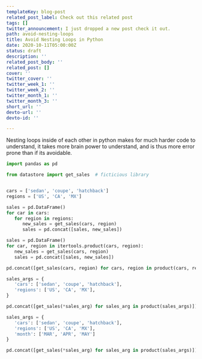 ```yaml
---
templateKey: blog-post
related_post_label: Check out this related post
tags: []
twitter_announcement: I just dropped a new post check it out.
path: avoid-nesting-loops
title: Avoid Nesting Loops in Python
date: 2020-10-11T05:00:00Z
status: draft
description: ''
related_post_body: ''
related_post: []
cover: ''
twitter_cover: ''
twitter_week_1: ''
twitter_week_2: ''
twitter_month_1: ''
twitter_month_3: ''
short_url: ''
devto-url: ''
devto-id: ''

---
```

Nesting loops inside of each other in python makes for much harder code to understand, it takes more brain power to understand, and is thus more error prone than if its avoidable.


``` python
import pandas as pd

from datastore import get_sales  # ficticious library


cars = ['sedan', 'coupe', 'hatchback']
regions = ['US', 'CA', 'MX']
```


``` python
sales = pd.DataFrame()
for car in cars:
   for region in regions:
      new_sales = get_sales(cars, region)
      sales = pd.concat([sales, new_sales])
```

``` python
sales = pd.DataFrame()
for car, region in itertools.product(cars, region):
   new_sales = get_sales(cars, region)
   sales = pd.concat([sales, new_sales])
```


``` python
pd.concat([get_sales(cars, region) for cars, region in product(cars, regions)])
```


``` python
sales_args = {
   'cars': ['sedan', 'coupe', 'hatchback'],
   'regions': ['US', 'CA', 'MX'],
}

pd.concat([get_sales(*sales_arg) for sales_arg in product(sales_args)])
```

``` python
sales_args = {
   'cars': ['sedan', 'coupe', 'hatchback'],
   'regions': ['US', 'CA', 'MX'],
   'month': ['MAR', 'APR', 'MAY']
}

pd.concat([get_sales(*sales_arg) for sales_arg in product(sales_args)])
```

